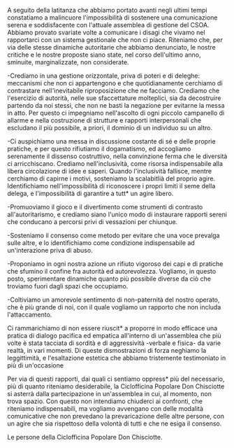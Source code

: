 A seguito della latitanza che abbiamo portato avanti negli ultimi tempi constatiamo a malincuore l'impossibilità di sostenere una comunicazione serena e soddisfacente con l'attuale assemblea di gestione del CSOA. Abbiamo provato svariate volte a comunicare i disagi che vivamo nel rapportarci con un sistema gestionale che non ci piace. Riteniamo che, per via delle stesse dinamiche autoritarie che abbiamo denunciato, le nostre critiche e le nostre proposte siano state, nel corso dell'ultimo anno, sminuite, marginalizzate, non considerate.

-Crediamo in una gestione orizzontale, priva di poteri e di deleghe: meccanismi che non ci appartengono e che quotidianamente cerchiamo di contrastare nell'inevitabile riproposizione che ne facciamo. Crediamo che l'esercizio di autorità, nelle sue sfaccettature molteplici, sia da decostruire partendo da noi stessi, che non ne basti la negazione per evitarne la messa in atto. Per questo ci impegniamo nell'ascolto di ogni piccolo campanello di allarme e nella costruzione di strutture e rapporti interpersonali che escludano il più possibile, a priori, il dominio di un individuo su un altro.

-Ci auspichiamo una messa in discussione costante di sé e delle proprie pratiche, e per questo rifiutiamo il dogamatismo, ed accogliamo serenamente il dissenso costruttivo, nella convinzione ferma che le diversità ci arricchiscano. Crediamo nell'inclusività, come risorsa indispensabile alla libera circolazione di idee e saperi. Quando l'inclusività fallisce, mentre cerchiamo di capirne i motivi, sosteniamo la scalabitlià del proprio agire. Identifichiamo nell'impossibilità di riconoscere i propri limiti il seme della delega, e l'impossibilità di garantire a tutt* un agire libero.

-Promuoviamo il gioco e il divertimento come strumenti di contrasto all'autoritarismo, e crediamo siano l'unico modo di instaurare rapporti sereni che conducano a percorsi privi di vessazioni per chiunque.

-Sosteniamo il consenso come metodo per evitare che una voce prevalga sulle altre, e lo identifichiamo come condizione indispensabile ad un'interazione priva di abuso.

-Proponiamo in ogni nostra azione un rifiuto vigoroso dei capi e di pratiche che sfumino il confine fra autorità ed autorevolezza. Vogliamo, in questo posto, sperimentare dinamiche quanto più possibile diverse da ciò che troviamo fuori dagli spazi che occupiamo.

-Coltiviamo un amorevole sentimento di non-paternità del nostro operato, che è più grande di noi, con il quale vogliamo un rapporto che non includa l'attaccamento.


Ci rammarichiamo di non essere riuscit* a proporre in modo efficace una pratica di dialogo pacifica ed empatica all'interno di un'assemblea che più volte è stata tacciata di sordità e di aggressività -verbale e fisica- da varie realtà, in vari momenti. Di queste dismostrazioni di forza neghiamo la leggittimità, e l'esaltazione estetica che abbiamo tristemente testimoniato in più di un'occasione

Per via di questi rapporti, dai quali ci sentiamo oppress* più del necessario, più di quanto riteniamo desiderabile, la Ciclofficina Popolare Don Chisciotte si asterrà dalla partecipazione in un'assemblea in cui, al momento, non trova spazio. Con questo non intendiamo chiuderci ai confronti, che riteniamo indispensabili, ma vogliamo avvengano con delle modalità comunicative che non prevedano la prevaricazione delle altre persone, con un agire che sia rispettoso della volontà di tutti e che ne esiga il consenso. 

Le persone della Ciclofficina Popolare Don Chisciotte.
